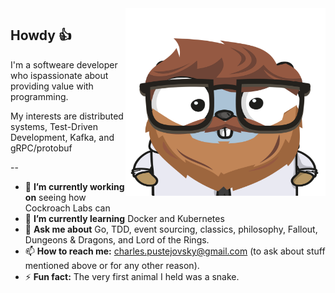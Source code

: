 <img align="right" src="https://github.com/cpustejovsky/cpustejovsky.github.io/blob/source/src/images/cpustejovsky_gopher.png" alt="Gopher Cpustejovsky" width=320px height=300px />

## Howdy 👍 

I'm a softweare developer who ispassionate about providing value with programming.

My interests are distributed systems, Test-Driven Development, Kafka, and gRPC/protobuf

--
- 🔭 **I’m currently working on** seeing how Cockroach Labs can 
- 🌱 **I’m currently learning** Docker and Kubernetes
- 💬 **Ask me about** Go, TDD, event sourcing, classics, philosophy, Fallout, Dungeons & Dragons, and Lord of the Rings.
- 📫 **How to reach me:** [charles.pustejovsky@gmail.com](mailto:charles.pustejovsky@gmail.com) (to ask about stuff mentioned above or for any other reason).
- ⚡ **Fun fact:** The very first animal I held was a snake.
<!--
**cpustejovsky/cpustejovsky** is a ✨ _special_ ✨ repository because its `README.md` (this file) appears on your GitHub profile.
Here are some ideas to get you started:
- 🔭 I’m currently working on ...
- 🌱 I’m currently learning ...
- 👯 I’m looking to collaborate on ...
- 🤔 I’m looking for help with ...
- 💬 Ask me about ...
- 📫 How to reach me: ...
- 😄 Pronouns: ...
- ⚡ Fun fact: ...
After years of searching, I realized [programming is my ikigai](https://dev.to/cpustejovsky/a-month-of-development-work-52gh) (learn more about ikigai [here](https://www.forbes.com/sites/chrismyers/2018/02/23/how-to-find-your-ikigai-and-transform-your-outlook-on-life-and-business/#3b81b4532ed4)). Since then I've been learning and growing as a developer. 
-->
